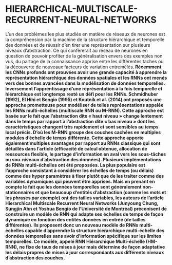 # HIERARCHICAL-MULTISCALE-RECURRENT-NEURAL-NETWORKS
L’un des problèmes les plus étudiés en matière de réseaux de neurones est la compréhension
par la machine de la structure hiérarchique et temporelle des données et de réussir d’en tirer une
représentation sur plusieurs niveaux d’abstraction. Ce qui confèrerait au réseau de neurones en
question de pouvoir profiter de la généralisation envers des exemples non vus, du partage de la
connaissance apprise entre les différentes taches ou la découverte de nouveaux facteurs de variation
entremêlés.<b/>
Récemment les CNNs profonds ont prouvées avoir une grande capacité à apprendre la
représentation hiérarchique des données spatiales et les RNNs ont menés vers des bonnes avancées
dans la modélisation de données temporelles. Inversement l’apprentissage d’une représentation à la
fois temporelle et hiérarchique est longtemps resté un défi pour les RNNs.
Schmidhuber (1992), El Hihi et Bengio (1995) et Koutník et al. (2014) ont proposés une
approche prometteuse pour modéliser de telles représentations appelée les RNNs multi-échelles
(multiscale RNN ou M-RNN). Cette approche est basée sur le fait que l’abstraction dite « haut niveau »
change lentement dans le temps par rapport à l’abstraction dite « bas niveau » dont les
caractéristiques changent très rapidement et sont sensibles au temps local précis. D’où les M-RNN
groupe des couches cachées en multiples modules d’échelle de temps différente. Cette approche
apporte également multiples avantages par rapport au RNNs classique qui sont détaillés dans l’article
(efficacité de calcul obtenue, allocation de ressources flexible, le partage d’information en aval vers les
sous-tâches ou sou-niveaux d’abstraction des données).<b/>
Plusieurs implémentations de RNNs multi-échelles ont été proposées. La plus populaire est
l’approche consistant à considérer les échelles de temps (ou délais) comme des hyper paramètres à
fixer plutôt que de les traiter comme des variables dynamiques qui peuvent être apprises. Mais en
prenant en compte le fait que les données temporelles sont généralement non-stationnaires et que
beaucoup d’entités d’abstraction (comme les mots et les phrases par exemple) ont des tailles variables,
les auteurs de l’article Hierarchical Multiscale Recurrent Neural Networks (Junyoung Chung, Sungjin
Ahn et Yoshua Bengio de l’Université de Montréal) préconisent de construire un modèle de RNN qui
adapte ses échelles de temps de façon dynamique en fonction des entités données en entrée (de tailles
différentes).<b/>
Ils proposent donc un nouveau modèle de RNNs multi-échelles capable d’apprendre la
structure hiérarchique multi-échelle des données temporelles sans avoir d’information spécifique sur
les limites temporelles. Ce modèle, appelé RNN Hiérarchique Multi-échelle (HM-RNN), ne fixe de
taux de mises à jour mais détermine de façon adaptative les délais propres de mises à jour
correspondants aux différents niveaux d’abstraction des couches.
